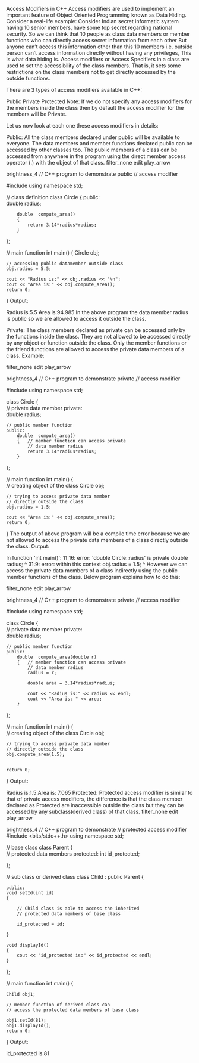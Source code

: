 Access Modifiers in C++
Access modifiers are used to implement an important feature of Object Oriented Programming known as Data Hiding. Consider a real-life example: Consider Indian secret informatic system having 10 senior members, have some top secret regarding national security. So we can think that 10 people as class data members or member functions who can directly access secret information from each other But anyone can’t access this information other than this 10 members i.e. outside person can’t access information directly without having any privileges, This is what data hiding is.
Access modifiers or Access Specifiers in a class are used to set the accessibility of the class members. That is, it sets some restrictions on the class members not to get directly accessed by the outside functions.

There are 3 types of access modifiers available in C++:

Public
Private
Protected
Note: If we do not specify any access modifiers for the members inside the class then by default the access modifier for the members will be Private.



 

Let us now look at each one these access modifiers in details:

Public: All the class members declared under public will be available to everyone. The data members and member functions declared public can be accessed by other classes too. The public members of a class can be accessed from anywhere in the program using the direct member access operator (.) with the object of that class.
filter_none
edit
play_arrow

brightness_4
// C++ program to demonstrate public 
// access modifier 
  
#include<iostream> 
using namespace std; 
  
// class definition 
class Circle 
{ 
    public:  
        double radius; 
          
        double  compute_area() 
        { 
            return 3.14*radius*radius; 
        } 
      
}; 
  
// main function 
int main() 
{ 
    Circle obj; 
      
    // accessing public datamember outside class 
    obj.radius = 5.5; 
      
    cout << "Radius is:" << obj.radius << "\n"; 
    cout << "Area is:" << obj.compute_area(); 
    return 0; 
} 
Output:

Radius is:5.5
Area is:94.985
In the above program the data member radius is public so we are allowed to access it outside the class.

Private: The class members declared as private can be accessed only by the functions inside the class. They are not allowed to be accessed directly by any object or function outside the class. Only the member functions or the friend functions are allowed to access the private data members of a class.
Example:

 

filter_none
edit
play_arrow

brightness_4
// C++ program to demonstrate private 
// access modifier 
  
#include<iostream> 
using namespace std; 
  
class Circle 
{    
    // private data member 
    private:  
        double radius; 
       
    // public member function     
    public:     
        double  compute_area() 
        {   // member function can access private  
            // data member radius 
            return 3.14*radius*radius; 
        } 
      
}; 
  
// main function 
int main() 
{    
    // creating object of the class 
    Circle obj; 
      
    // trying to access private data member 
    // directly outside the class 
    obj.radius = 1.5; 
      
    cout << "Area is:" << obj.compute_area(); 
    return 0; 
} 
The output of above program will be a compile time error because we are not allowed to access the private data members of a class directly outside the class.
Output:

 In function 'int main()':
11:16: error: 'double Circle::radius' is private
         double radius;
                ^
31:9: error: within this context
     obj.radius = 1.5;
         ^
However we can access the private data members of a class indirectly using the public member functions of the class. Below program explains how to do this:

filter_none
edit
play_arrow

brightness_4
// C++ program to demonstrate private 
// access modifier 
  
#include<iostream> 
using namespace std; 
  
class Circle 
{    
    // private data member 
    private:  
        double radius; 
       
    // public member function     
    public:     
        double  compute_area(double r) 
        {   // member function can access private  
            // data member radius 
            radius = r; 
              
            double area = 3.14*radius*radius; 
              
            cout << "Radius is:" << radius << endl; 
            cout << "Area is: " << area; 
        } 
      
}; 
  
// main function 
int main() 
{    
    // creating object of the class 
    Circle obj; 
      
    // trying to access private data member 
    // directly outside the class 
    obj.compute_area(1.5); 
      
      
    return 0; 
} 
Output:

Radius is:1.5
Area is: 7.065
Protected: Protected access modifier is similar to that of private access modifiers, the difference is that the class member declared as Protected are inaccessible outside the class but they can be accessed by any subclass(derived class) of that class.
filter_none
edit
play_arrow

brightness_4
// C++ program to demonstrate 
// protected access modifier 
#include <bits/stdc++.h> 
using namespace std; 
  
// base class 
class Parent 
{    
    // protected data members 
    protected: 
    int id_protected; 
     
}; 
  
// sub class or derived class 
class Child : public Parent 
{ 
     
      
    public: 
    void setId(int id) 
    { 
          
        // Child class is able to access the inherited  
        // protected data members of base class 
          
        id_protected = id; 
          
    } 
      
    void displayId() 
    { 
        cout << "id_protected is:" << id_protected << endl; 
    } 
}; 
  
// main function 
int main() { 
      
    Child obj1; 
      
    // member function of derived class can 
    // access the protected data members of base class 
      
    obj1.setId(81); 
    obj1.displayId(); 
    return 0; 
} 
Output:

id_protected is:81
